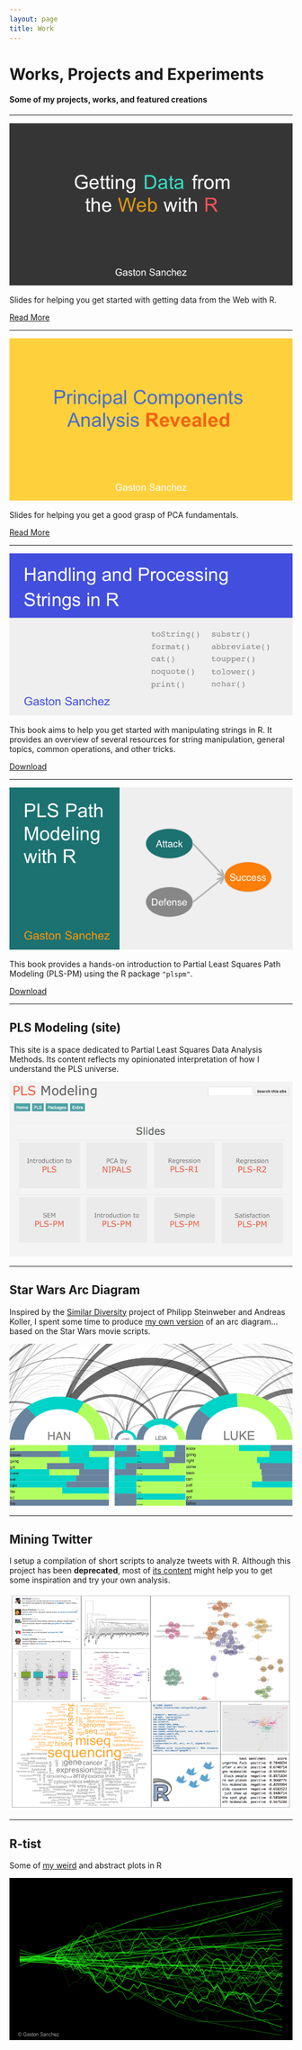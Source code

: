 ```yaml
---
layout: page
title: Work
---
```


# Works, Projects and Experiments

#### Some of my projects, works, and featured creations

<hr/>

<a href="/work/webdata"><img class="centered" src="/images/website/webdata_cover.png"/></a>
<p>
 Slides for helping you get started with getting data from the Web with R. &nbsp;&nbsp;
</p>
<p>
 <a class="redbutton" href="/work/webdata">Read More</a>
</p>
<hr/>


<a href="/work/pcarevealed"><img class="centered" src="/images/website/pca_cover.png"/></a>
<p>
 Slides for helping you get a good grasp of PCA fundamentals. &nbsp;&nbsp;
</p>
<p>
 <a class="redbutton" href="/work/pcarevealed">Read More</a>
</p>
<hr/>


<a href="/Handling_and_Processing_Strings_in_R.pdf"><img class="centered" src="/images/website/strings_book_cover.png"/></a>
<p>
 This book aims to help you get started with manipulating strings in R. It provides an 
 overview of several resources for string manipulation, general topics, 
 common operations, and other tricks. &nbsp;&nbsp;
</p>
<p>
 <a class="redbutton" href="/Handling_and_Processing_Strings_in_R.pdf">Download</a>
</p>
<hr/>


<a href="/PLS_Path_Modeling_with_R.pdf">
<img class="centered" src="/images/website/plspm_book_cover.png"/></a>
<p>
 This book provides a hands-on introduction to Partial Least Squares Path Modeling (PLS-PM) 
 using the R package <code>"plspm"</code>. &nbsp;&nbsp;
</p>
<p>
 <a class="redbutton" href="/PLS_Path_Modeling_with_R.pdf">Download</a>
</p>
<hr/>


<h2>PLS Modeling (site)</h2>
<p>
 This site is a space dedicated to Partial Least Squares Data Analysis Methods. Its content 
 reflects my opinionated interpretation of how I understand the PLS universe. &nbsp;&nbsp;
</p>
<a href="http://www.plsmodeling.com/">
<img class="centered" src="/images/website/plsmodeling.png"/></a>
<hr>


<h2>Star Wars Arc Diagram</h2>
<p>
 Inspired by the <a href="http://similardiversity.net" target="_blank" title="similar diversity">Similar Diversity</a> 
 project of Philipp Steinweber and Andreas Koller, I spent some time to produce 
 <a href="starwars">my own version</a> of an arc diagram... based on the Star Wars movie scripts.
</p>
<a href="starwars"><img class="centered" src="/images/website/starwars_arcdiagram.png"/></a>
<hr>


<h2>Mining Twitter</h2>
<p>
 I setup a compilation of short scripts to analyze tweets with R. Although this project 
 has been <b>deprecated</b>, most of <a href="https://sites.google.com/site/miningtwitter/" target="_blank">its content</a> 
 might help you to get some inspiration and try your own analysis. 
</p>
<a href="https://sites.google.com/site/miningtwitter/" target="_blank">
<img class="centered" src="/images/website/twitter_mining.png"/></a>
<hr>


<h2>R-tist</h2>
<p>
 Some of <a href="/work/rtist">my weird</a> and abstract plots in R
</p>
<a href="/work/rtist/"><img src="/images/rtist/green_bolts.png"/></a>

